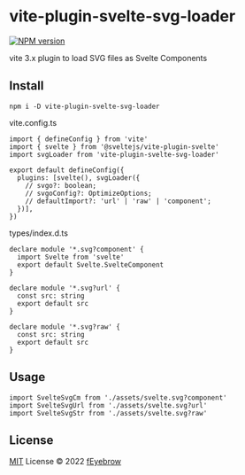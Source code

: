 # vite-plugin-svelte-svg-loader

[![NPM version](https://img.shields.io/npm/v/vite-plugin-svelte-svg-loader?color=a1b858&label=)](https://www.npmjs.com/package/vite-plugin-svelte-svg-loader)

vite 3.x plugin to load SVG files as Svelte Components

## Install
```
npm i -D vite-plugin-svelte-svg-loader
```

vite.config.ts
```
import { defineConfig } from 'vite'
import { svelte } from '@sveltejs/vite-plugin-svelte'
import svgLoader from 'vite-plugin-svelte-svg-loader'

export default defineConfig({
  plugins: [svelte(), svgLoader({
    // svgo?: boolean;
    // svgoConfig?: OptimizeOptions;
    // defaultImport?: 'url' | 'raw' | 'component';
  })],
})
```

types/index.d.ts
```
declare module '*.svg?component' {
  import Svelte from 'svelte'
  export default Svelte.SvelteComponent
}

declare module '*.svg?url' {
  const src: string
  export default src
}

declare module '*.svg?raw' {
  const src: string
  export default src
}
```

## Usage
```
import SvelteSvgCm from './assets/svelte.svg?component'
import SvelteSvgUrl from './assets/svelte.svg?url'
import SvelteSvgStr from './assets/svelte.svg?raw'
```

## License

[MIT](./LICENSE) License © 2022 [fEyebrow](https://github.com/fEyebrow)
